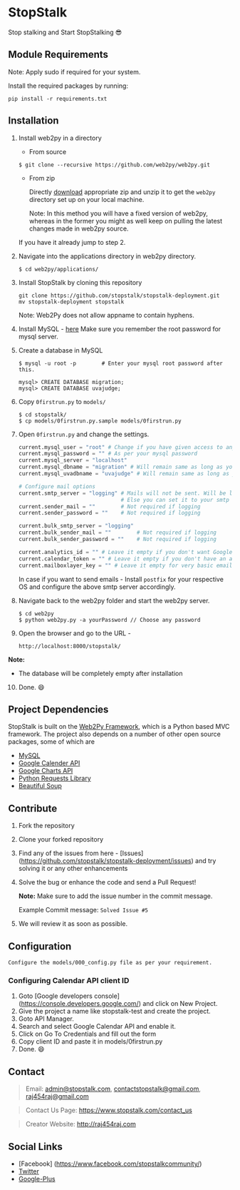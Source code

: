# StopStalk
Stop stalking and Start StopStalking :sunglasses:

## Module Requirements
Note: Apply sudo if required for your system.

Install the required packages by running:

```
pip install -r requirements.txt
```

## Installation
1. Install web2py in a directory
    * From source
    ```
    $ git clone --recursive https://github.com/web2py/web2py.git
    ```
    * From zip

        Directly [download](http://web2py.com/init/default/download) appropriate zip
        and unzip it to get the `web2py` directory set up on your local machine.

        Note: In this method you will have a fixed version of web2py, whereas in the former
              you might as well keep on pulling the latest changes made in web2py source.

   If you have it already jump to step 2.
2. Navigate into the applications directory in web2py directory.

    ```
    $ cd web2py/applications/
    ```
3. Install StopStalk by cloning this repository

    ```
    git clone https://github.com/stopstalk/stopstalk-deployment.git
    mv stopstalk-deployment stopstalk
    ```
    Note: Web2Py does not allow appname to contain hyphens.
4. Install MySQL - [here](http://dev.mysql.com/downloads/)
   Make sure you remember the root password for mysql server.

5. Create a database in MySQL

    ```
    $ mysql -u root -p        # Enter your mysql root password after this.

    mysql> CREATE DATABASE migration;
    mysql> CREATE DATABASE uvajudge;
    ```
6. Copy `0firstrun.py` to `models/`

    ```
    $ cd stopstalk/
    $ cp models/0firstrun.py.sample models/0firstrun.py
    ```
7. Open `0firstrun.py` and change the settings.

    ```python
    current.mysql_user = "root" # Change if you have given access to any other user in mysql
    current.mysql_password = "" # As per your mysql password
    current.mysql_server = "localhost"
    current.mysql_dbname = "migration" # Will remain same as long as you followed 5.
    current.mysql_uvadbname = "uvajudge" # Will remain same as long as you followed 5.

    # Configure mail options
    current.smtp_server = "logging" # Mails will not be sent. Will be logged where the web2py server is running
                                    # Else you can set it to your smtp server.
    current.sender_mail = ""        # Not required if logging
    current.sender_password = ""    # Not required if logging

    current.bulk_smtp_server = "logging"
    current.bulk_sender_mail = ""        # Not required if logging
    current.bulk_sender_password = ""    # Not required if logging

    current.analytics_id = "" # Leave it empty if you don't want Google Analytics on Localhost
    current.calendar_token = "" # Leave it empty if you don't have an access token ID for Google Calendar API
    current.mailboxlayer_key = "" # Leave it empty for very basic email validation
    ```

   In case if you want to send emails - Install `postfix` for your respective OS and configure the above smtp server accordingly.

8. Navigate back to the web2py folder and start the web2py server.

    ```
    $ cd web2py
    $ python web2py.py -a yourPassword // Choose any password
    ```

9. Open the browser and go to the URL -

    `http://localhost:8000/stopstalk/`

  **Note:**
  * The database will be completely empty after installation

10. Done. :smile:

## Project Dependencies

StopStalk is built on the [Web2Py Framework](http://www.web2py.com), which is a Python based MVC framework.
The project also depends on a number of other open source packages, some of which are

- [MySQL](http://www.mysql.com)
- [Google Calender API](https://developers.google.com/google-apps/calendar/)
- [Google Charts API](https://developers.google.com/chart/)
- [Python Requests Library](http://docs.python-requests.org/en/master/)
- [Beautiful Soup](https://www.crummy.com/software/BeautifulSoup/)

## Contribute

1. Fork the repository
2. Clone your forked repository
3. Find any of the issues from here - [Issues] (https://github.com/stopstalk/stopstalk-deployment/issues) and try solving it
   or any other enhancements
4. Solve the bug or enhance the code and send a Pull Request!

   **Note:** Make sure to add the issue number in the commit message.

   Example Commit message: `Solved Issue #5`
5. We will review it as soon as possible.

## Configuration
    Configure the models/000_config.py file as per your requirement.

### Configuring Calendar API client ID

1. Goto [Google developers console] (https://console.developers.google.com/) and click on New Project.
2. Give the project a name like stopstalk-test and create the project.
3. Goto API Manager.
4. Search and select Google Calendar API and enable it.
5. Click on Go To Credentials and fill out the form
6. Copy client ID and paste it in models/0firstrun.py
7. Done. :smile:

## Contact
  > Email: admin@stopstalk.com, contactstopstalk@gmail.com, raj454raj@gmail.com

  > Contact Us Page: https://www.stopstalk.com/contact_us

  > Creator Website: http://raj454raj.com

## Social Links

* [Facebook] (https://www.facebook.com/stopstalkcommunity/)
* [Twitter](https://twitter.com/stop_stalk)
* [Google-Plus](https://plus.google.com/110575194069678651985)
